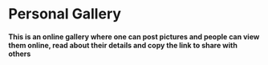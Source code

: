 # Personal Gallery

#### This is an online gallery where one can post pictures and people can view them online, read about their details and copy the link to share with others